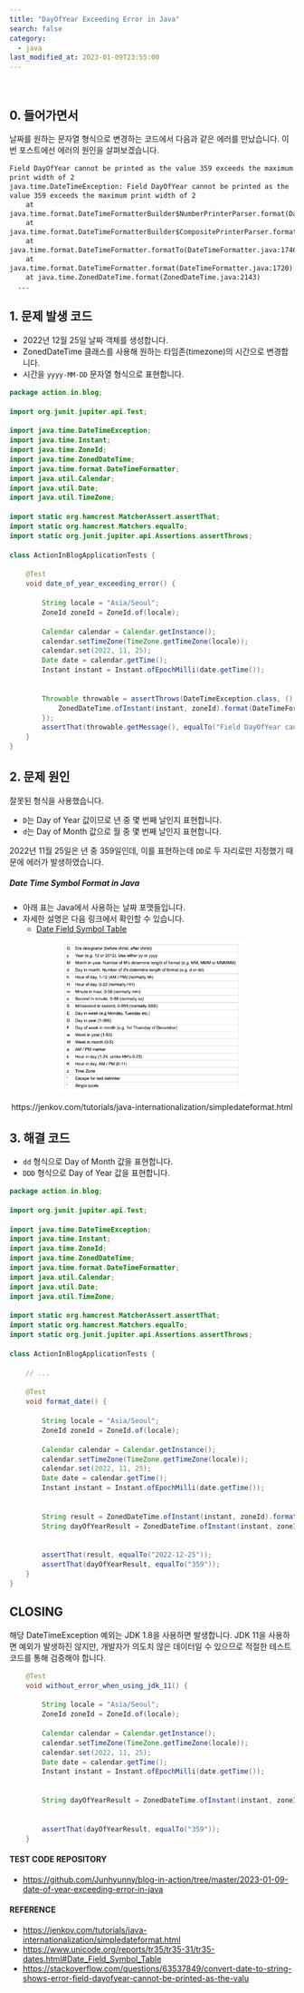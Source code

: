 ```yaml
---
title: "DayOfYear Exceeding Error in Java"
search: false
category:
  - java
last_modified_at: 2023-01-09T23:55:00
---
```


<br>

## 0. 들어가면서

날짜를 원하는 문자열 형식으로 변경하는 코드에서 다음과 같은 에러를 만났습니다. 
이번 포스트에선 에러의 원인을 살펴보겠습니다. 

```
Field DayOfYear cannot be printed as the value 359 exceeds the maximum print width of 2
java.time.DateTimeException: Field DayOfYear cannot be printed as the value 359 exceeds the maximum print width of 2
	at java.time.format.DateTimeFormatterBuilder$NumberPrinterParser.format(DateTimeFormatterBuilder.java:2559)
	at java.time.format.DateTimeFormatterBuilder$CompositePrinterParser.format(DateTimeFormatterBuilder.java:2190)
	at java.time.format.DateTimeFormatter.formatTo(DateTimeFormatter.java:1746)
	at java.time.format.DateTimeFormatter.format(DateTimeFormatter.java:1720)
	at java.time.ZonedDateTime.format(ZonedDateTime.java:2143)
  ...
```

## 1. 문제 발생 코드

* 2022년 12월 25일 날짜 객체를 생성합니다. 
* ZonedDateTime 클래스를 사용해 원하는 타임존(timezone)의 시간으로 변경합니다. 
* 시간을 `yyyy-MM-DD` 문자열 형식으로 표현합니다.

```java
package action.in.blog;

import org.junit.jupiter.api.Test;

import java.time.DateTimeException;
import java.time.Instant;
import java.time.ZoneId;
import java.time.ZonedDateTime;
import java.time.format.DateTimeFormatter;
import java.util.Calendar;
import java.util.Date;
import java.util.TimeZone;

import static org.hamcrest.MatcherAssert.assertThat;
import static org.hamcrest.Matchers.equalTo;
import static org.junit.jupiter.api.Assertions.assertThrows;

class ActionInBlogApplicationTests {

    @Test
    void date_of_year_exceeding_error() {

        String locale = "Asia/Seoul";
        ZoneId zoneId = ZoneId.of(locale);

        Calendar calendar = Calendar.getInstance();
        calendar.setTimeZone(TimeZone.getTimeZone(locale));
        calendar.set(2022, 11, 25);
        Date date = calendar.getTime();
        Instant instant = Instant.ofEpochMilli(date.getTime());


        Throwable throwable = assertThrows(DateTimeException.class, () -> {
            ZonedDateTime.ofInstant(instant, zoneId).format(DateTimeFormatter.ofPattern("yyyy-MM-DD"));
        });
        assertThat(throwable.getMessage(), equalTo("Field DayOfYear cannot be printed as the value 359 exceeds the maximum print width of 2"));
    }
}
```

## 2. 문제 원인

잘못된 형식을 사용했습니다. 

* `D`는 Day of Year 값이므로 년 중 몇 번째 날인지 표현합니다.
* `d`는 Day of Month 값으로 월 중 몇 번째 날인지 표현합니다.

2022년 11월 25일은 년 중 359일인데, 이를 표현하는데 `DD`로 두 자리로만 지정했기 때문에 에러가 발생하였습니다. 

##### Date Time Symbol Format in Java

* 아래 표는 Java에서 사용하는 날짜 포맷들입니다.
* 자세한 설명은 다음 링크에서 확인할 수 있습니다. 
    * [Date Field Symbol Table][date-time-symbol-table-link]

<p align="center">
    <img src="/images/date-of-year-exceeding-error-in-java-1.JPG" width="65%">
</p>
<center>https://jenkov.com/tutorials/java-internationalization/simpledateformat.html</center>

## 3. 해결 코드

* `dd` 형식으로 Day of Month 값을 표현합니다.
* `DDD` 형식으로 Day of Year 값을 표현합니다. 

```java
package action.in.blog;

import org.junit.jupiter.api.Test;

import java.time.DateTimeException;
import java.time.Instant;
import java.time.ZoneId;
import java.time.ZonedDateTime;
import java.time.format.DateTimeFormatter;
import java.util.Calendar;
import java.util.Date;
import java.util.TimeZone;

import static org.hamcrest.MatcherAssert.assertThat;
import static org.hamcrest.Matchers.equalTo;
import static org.junit.jupiter.api.Assertions.assertThrows;

class ActionInBlogApplicationTests {

    // ...

    @Test
    void format_date() {

        String locale = "Asia/Seoul";
        ZoneId zoneId = ZoneId.of(locale);

        Calendar calendar = Calendar.getInstance();
        calendar.setTimeZone(TimeZone.getTimeZone(locale));
        calendar.set(2022, 11, 25);
        Date date = calendar.getTime();
        Instant instant = Instant.ofEpochMilli(date.getTime());


        String result = ZonedDateTime.ofInstant(instant, zoneId).format(DateTimeFormatter.ofPattern("yyyy-MM-dd"));
        String dayOfYearResult = ZonedDateTime.ofInstant(instant, zoneId).format(DateTimeFormatter.ofPattern("DDD"));


        assertThat(result, equalTo("2022-12-25"));
        assertThat(dayOfYearResult, equalTo("359"));
    }
}
```

## CLOSING

해당 DateTimeException 예외는 JDK 1.8을 사용하면 발생합니다. 
JDK 11을 사용하면 예외가 발생하진 않지만, 개발자가 의도치 않은 데이터일 수 있으므로 적절한 테스트 코드를 통해 검증해야 합니다. 

```java
    @Test
    void without_error_when_using_jdk_11() {

        String locale = "Asia/Seoul";
        ZoneId zoneId = ZoneId.of(locale);

        Calendar calendar = Calendar.getInstance();
        calendar.setTimeZone(TimeZone.getTimeZone(locale));
        calendar.set(2022, 11, 25);
        Date date = calendar.getTime();
        Instant instant = Instant.ofEpochMilli(date.getTime());


        String dayOfYearResult = ZonedDateTime.ofInstant(instant, zoneId).format(DateTimeFormatter.ofPattern("D"));


        assertThat(dayOfYearResult, equalTo("359"));
    }
```

#### TEST CODE REPOSITORY

* <https://github.com/Junhyunny/blog-in-action/tree/master/2023-01-09-date-of-year-exceeding-error-in-java>

#### REFERENCE

* <https://jenkov.com/tutorials/java-internationalization/simpledateformat.html>
* <https://www.unicode.org/reports/tr35/tr35-31/tr35-dates.html#Date_Field_Symbol_Table>
* <https://stackoverflow.com/questions/63537849/convert-date-to-string-shows-error-field-dayofyear-cannot-be-printed-as-the-valu>

[date-time-symbol-table-link]: https://www.unicode.org/reports/tr35/tr35-31/tr35-dates.html#Date_Field_Symbol_Table